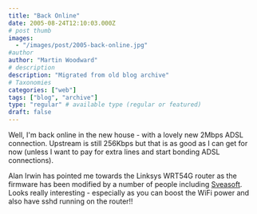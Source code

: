 ```yaml
---
title: "Back Online"
date: 2005-08-24T12:10:03.000Z
# post thumb
images:
  - "/images/post/2005-back-online.jpg"
#author
author: "Martin Woodward"
# description
description: "Migrated from old blog archive"
# Taxonomies
categories: ["web"]
tags: ["blog", "archive"]
type: "regular" # available type (regular or featured)
draft: false
---
```


Well, I'm back online in the new house - with a lovely new 2Mbps ADSL connection. Upstream is still 256Kbps but that is as good as I can get for now (unless I want to pay for extra lines and start bonding ADSL connections).

Alan Irwin has pointed me towards the Linksys WRT54G router as the firmware has been modified by a number of people including [Sveasoft](http://www.sveasoft.com/). Looks really interesting - especially as you can boost the WiFi power and also have sshd running on the router!!
